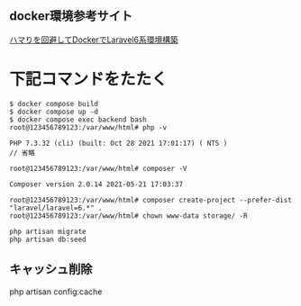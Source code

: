 ## docker環境参考サイト 
[ハマりを回避してDockerでLaravel6系環境構築](https://qiita.com/2san/items/6e8af71f3186ad300538)

# 下記コマンドをたたく
```
$ docker compose build
$ docker compose up -d
$ docker compose exec backend bash
root@123456789123:/var/www/html# php -v

PHP 7.3.32 (cli) (built: Oct 28 2021 17:01:17) ( NTS )
// 省略

root@123456789123:/var/www/html# composer -V

Composer version 2.0.14 2021-05-21 17:03:37

root@123456789123:/var/www/html# composer create-project --prefer-dist "laravel/laravel=6.*" .
root@123456789123:/var/www/html# chown www-data storage/ -R

php artisan migrate
php artisan db:seed

```

## キャッシュ削除
php artisan config:cache